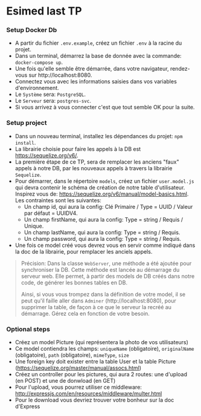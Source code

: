 # Esimed last TP

### Setup Docker Db

- A partir du fichier `.env.example`, créez un fichier `.env` à la racine du projet.
- Dans un terminal, démarrez la base de donnée avec la commande: `docker-compose up`.
- Une fois qu'elle semble être démarrée, dans votre navigateur, rendez-vous sur http://localhost:8080.
- Connectez vous avec les informations saisies dans vos variables d'environnement.
- Le `Système` sera: `PostgreSQL`.
- Le `Serveur` sera: `postgres-svc`.
- Si vous arrivez à vous connecter c'est que tout semble OK pour la suite.

### Setup project

- Dans un nouveau terminal, installez les dépendances du projet: `npm install`.
- La librairie choisie pour faire les appels à la DB est https://sequelize.org/v6/.
- La première étape de ce TP, sera de remplacer les anciens "faux" appels à notre DB, par les nouveaux appels à travers la librairie `Sequelize`.
- Pour démarrer, dans le répertoire `models`, créez un fichier `user.model.js` qui devra contenir le schéma de création de notre table d'utilisateur. Inspirez vous de: https://sequelize.org/v6/manual/model-basics.html. Les contraintes sont les suivantes:
  - Un champ id, qui aura la config: Clé Primaire / Type = UUID / Valeur par défaut = UUIDV4.
  - Un champ firstName, qui aura la config: Type = string / Requis / Unique.
  - Un champ lastName, qui aura la config: Type = string / Requis.
  - Un champ password, qui aura la config: Type = string / Requis.
- Une fois ce model créé vous devrez vous en servir comme indiqué dans la doc de la librairie, pour remplacer les anciels appels.

> Précision: Dans la classe `WebServer`, une méthode a été ajoutée pour synchroniser la DB. Cette méthode est lancée au démarrage du serveur web. Elle permet, à partir des models de DB créés dans notre code, de générer les bonnes tables en DB.
>
> Ainsi, si vous vous trompez dans la définition de votre model, il se peut qu'il faille aller dans `Adminer` (http://localhost:8080), pour supprimer la table, de façon à ce que le serveur la recréé au démarrage. Gérez cela en fonction de votre besoin.

### Optional steps

- Créez un model Picture (qui représentera la photo de vos utilisateurs)
- Ce model contiendra les champs: `uniqueName` (obligatoire), `originalName` (obligatoire), `path` (obligatoire), `mimeType`, `size`
- Une foreign key doit exister entre la table User et la table Picture (https://sequelize.org/master/manual/assocs.html)
- Créez un controller pour les pictures, qui aura 2 routes: une d'upload (en POST) et une de donwload (en GET)
- Pour l'upload, vous pourrez utiliser ce middleware: http://expressjs.com/en/resources/middleware/multer.html
- Pour le download vous devriez trouver votre bonheur sur la doc d'Express
